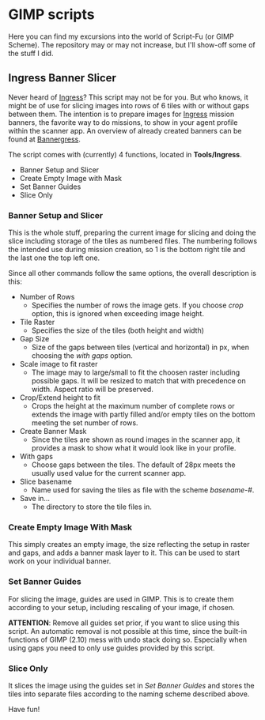 # GIMP scripts

Here you can find my excursions into the world of Script-Fu (or GIMP Scheme). The repository may
or may not increase, but I'll show-off some of the stuff I did.

## Ingress Banner Slicer

Never heard of [Ingress](https://ingress.com)? This script may not be for you. But who knows, it might
be of use for slicing images into rows of 6 tiles with or without gaps between them. The intention is to
prepare images for [Ingress](https://ingress.com) mission banners, the favorite way to do missions,
to show in your agent profile within the scanner app. An overview of already created banners can be
found at [Bannergress](https://bannergress.com).

The script comes with (currently) 4 functions, located in __Tools/Ingress__.
* Banner Setup and Slicer
* Create Empty Image with Mask
* Set Banner Guides
* Slice Only

### Banner Setup and Slicer
This is the whole stuff, preparing the current image for slicing and doing the slice including storage
of the tiles as numbered files. The numbering follows the intended use during mission creation, so 1 is
the bottom right tile and the last one the top left one.

Since all other commands follow the same options, the overall description is this:

* Number of Rows
  * Specifies the number of rows the image gets. If you choose _crop_ option, this is ignored when exceeding image height.
* Tile Raster
  * Specifies the size of the tiles (both height and width)
* Gap Size
  * Size of the gaps between tiles (vertical and horizontal) in px, when choosing the _with gaps_ option.
* Scale image to fit raster
  * The image may to large/small to fit the choosen raster including possible gaps. It will be resized to match that with precedence on width. Aspect ratio will be preserved.
* Crop/Extend height to fit
  * Crops the height at the maximum number of complete rows or extends the image with partly filled and/or empty tiles on the bottom meeting the set number of rows.
* Create Banner Mask
  * Since the tiles are shown as round images in the scanner app, it provides a mask to show what it would look like in your profile.
* With gaps
  * Choose gaps between the tiles. The default of 28px meets the usually used value for the current scanner app.
* Slice basename
  * Name used for saving the tiles as file with the scheme _basename-#_.
* Save in...
  * The directory to store the tile files in.

### Create Empty Image With Mask
This simply creates an empty image, the size reflecting the setup in raster and gaps, and adds a banner mask
layer to it. This can be used to start work on your individual banner.

### Set Banner Guides
For slicing the image, guides are used in GIMP. This is to create them according to your setup, including
rescaling of your image, if chosen.

__ATTENTION__: Remove all guides set prior, if you want to slice using this script. An automatic removal is
not possible at this time, since the built-in functions of GIMP (2.10) mess with undo stack doing so. Especially
when using gaps you need to only use guides provided by this script.

### Slice Only
It slices the image using the guides set in _Set Banner Guides_ and stores the tiles into separate files
according to the naming scheme described above.

Have fun!
